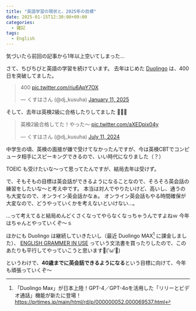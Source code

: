 ```yaml
---
title: "英語学習の現状と、2025年の目標"
date: 2025-01-15T12:30:00+09:00
categories:
  - 雑記
tags:
  - English
---
```


気づいたら前回の記事から1年以上空いてしまった…

さて、ちびちびと英語の学習を続けています。
去年はじめた [Duolingo](https://www.duolingo.com/) は、400日を突破してました。

<blockquote class="twitter-tweet"><p lang="und" dir="ltr">400 <a href="https://t.co/riu6ApY7OX">pic.twitter.com/riu6ApY7OX</a></p>&mdash; くすはさん (@dj_kusuha) <a href="https://twitter.com/dj_kusuha/status/1878074982175265084?ref_src=twsrc%5Etfw">January 11, 2025</a></blockquote> <script async src="https://platform.twitter.com/widgets.js" charset="utf-8"></script>

そして、去年は英検2級に合格したりしてました 🎉🎉🎉

<blockquote class="twitter-tweet"><p lang="ja" dir="ltr">英検2級合格してた！やった〜 <a href="https://t.co/aXEDpix04y">pic.twitter.com/aXEDpix04y</a></p>&mdash; くすはさん (@dj_kusuha) <a href="https://twitter.com/dj_kusuha/status/1811317270557467136?ref_src=twsrc%5Etfw">July 11, 2024</a></blockquote> <script async src="https://platform.twitter.com/widgets.js" charset="utf-8"></script>

中学生の頃、英検の面接が嫌で受けてなかったんですが、今は英検CBTでコンピュータ相手にスピーキングできるので、いい時代になりました（？）

TOEIC も受けたいな〜って思ってたんですが、結局去年は受けず。

で、そもそもの目標は英会話ができるようになることなので、そろそろ英会話の練習をしたいな〜と考え中です。
本当は対人でやりたいけど、高いし、通うのも大変なので、オンライン英会話かなぁ。
オンライン英会話もやる時間確保が大変なので、どうやっていくかを考えないといけない…。

…って考えてると結局めんどくさくなってやらなくなっちゃうんですよねｗ
今年はちゃんとやっていくぞ〜ｓ

ほかにも Duolingo は継続していきたいし（最近 Duolingo MAX[^1] に課金しました）、 [ENGLISH GRAMMER IN USE](https://cambridge-university-press.jp/material/giu_br-2/) っていう文法書を買ったりしたので、このあたりも平行してやっていこうと思います💪('ω'💪)

というわけで、**40歳までに英会話できるようになる**という目標に向けて、今年も頑張っていくぞ〜

[^1]: 「Duolingo Max」が日本上陸！GPT-4／GPT-4oを活用した「リリーとビデオ通話」機能が新たに登場！ <https://prtimes.jp/main/html/rd/p/000000052.000069537.html>
